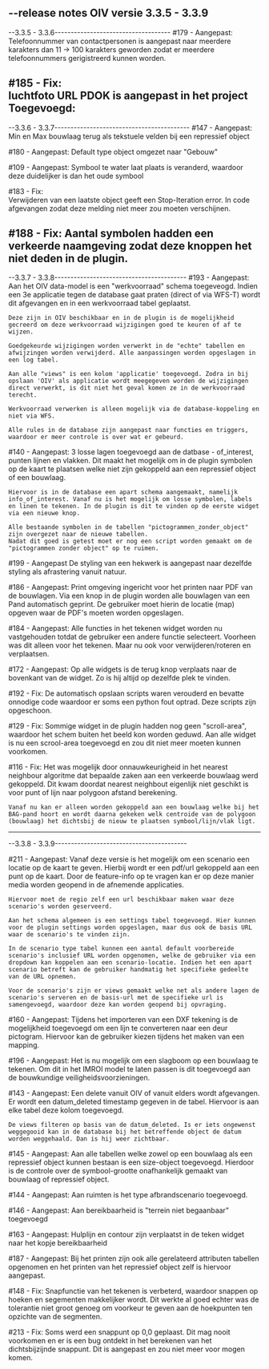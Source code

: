 --release notes OIV versie 3.3.5 - 3.3.9
------------------------------------------------------------------

--3.3.5 - 3.3.6------------------------------------
#179 - Aangepast:
    Telefoonnummer van contactpersonen is aangepast naar meerdere karakters dan 11 -> 100 karakters geworden zodat er meerdere telefoonnummers gerigistreerd kunnen worden.

#185 - Fix:    
    luchtfoto URL PDOK is aangepast in het project
    Toegevoegd: 
---------------------------------------------------------

--3.3.6 - 3.3.7------------------------------------------
#147 - Aangepast:
    Min en Max bouwlaag terug als tekstuele velden bij een repressief object

#180 - Aangepast:
    Default type object omgezet naar "Gebouw"

#109 - Aangepast:
    Symbool te water laat plaats is veranderd, waardoor deze duidelijker is dan het oude symbool

#183 - Fix:    
    Verwijderen van een laatste object geeft een Stop-Iteration error. In code afgevangen zodat deze melding niet meer zou moeten verschijnen.

#188 - Fix:
    Aantal symbolen hadden een verkeerde naamgeving zodat deze knoppen het niet deden in de plugin.
--------------------------------------------------------

--3.3.7 - 3.3.8-----------------------------------------
#193 - Aangepast:
    Aan het OIV data-model is een "werkvoorraad" schema toegeveogd. Indien een 3e applicatie tegen de database gaat praten (direct of via WFS-T) wordt dit afgevangen en in een werkvoorraad tabel geplaatst.

    Deze zijn in OIV beschikbaar en in de plugin is de mogelijkheid gecreerd om deze werkvoorraad wijzigingen goed te keuren of af te wijzen.

    Goedgekeurde wijzigingen worden verwerkt in de "echte" tabellen en afwijzingen worden verwijderd. Alle aanpassingen worden opgeslagen in een log tabel.

    Aan alle "views" is een kolom 'applicatie' toegevoegd. Zodra in bij opslaan 'OIV' als applicatie wordt meegegeven worden de wijzigingen direct verwerkt, is dit niet het geval komen ze in de werkvoorraad terecht.

    Werkvoorraad verwerken is alleen mogelijk via de database-koppeling en niet via WFS.

    Alle rules in de database zijn aangepast naar functies en triggers, waardoor er meer controle is over wat er gebeurd.


#140 - Aangepast:
    3 losse lagen toegevoegd aan de datbase - of_interest, punten lijnen en vlakken. Dit maakt het mogelijk om in de plugin symbolen op de kaart te plaatsen welke niet zijn gekoppeld aan een repressief object of een bouwlaag.

    Hiervoor is in de database een apart schema aangemaakt, namelijk info_of_interest. Vanaf nu is het mogelijk om losse symbolen, labels en linen te tekenen. In de plugin is dit te vinden op de eerste widget via een nieuwe knop.

    Alle bestaande symbolen in de tabellen "pictogrammen_zonder_object" zijn overgezet naar de nieuwe tabellen.
    Nadat dit goed is getest moet er nog een script worden gemaakt om de "pictogrammen zonder object" op te ruimen.

#199 - Aangepast
    De styling van een hekwerk is aangepast naar dezelfde styling als afrastering vanuit natuur.

#186 - Aangepast:
    Print omgeving ingericht voor het printen naar PDF van de bouwlagen. Via een knop in de plugin worden alle bouwlagen van een Pand automatisch geprint. De gebruiker moet hierin de locatie (map) opgeven waar de PDF's moeten worden opgeslagen.

#184 - Aangepast:
    Alle functies in het tekenen widget worden nu vastgehouden totdat de gebruiker een andere functie selecteert. Voorheen was dit alleen voor het tekenen. Maar nu ook voor verwijderen/roteren en verplaatsen.

#172 - Aangepast:
    Op alle widgets is de terug knop verplaats naar de bovenkant van de widget. Zo is hij altijd op dezelfde plek te vinden.

#192 - Fix:
    De automatisch opslaan scripts waren verouderd en bevatte onnodige code waardoor er soms een python fout optrad. Deze scripts zijn opgeschoon.

#129 - Fix:
    Sommige widget in de plugin hadden nog geen "scroll-area", waardoor het schem buiten het beeld kon worden geduwd. Aan alle widget is nu een scrool-area toegevoegd en zou dit niet meer moeten kunnen voorkomen.

#116 - Fix:
    Het was mogelijk door onnauwkeurigheid in het nearest neighbour algoritme dat bepaalde zaken aan een verkeerde bouwlaag werd gekoppeld. Dit kwam doordat nearest neighbout eigenlijk niet geschikt is voor punt of lijn naar polygoon afstand berekening.

    Vanaf nu kan er alleen worden gekoppeld aan een bouwlaag welke bij het BAG-pand hoort en wordt daarna gekeken welk centroide van de polygoon (bouwlaag) het dichtsbij de nieuw te plaatsen symbool/lijn/vlak ligt.

--------------------------------------------------------

--3.3.8 - 3.3.9-----------------------------------------

#211 - Aangepast:
    Vanaf deze versie is het mogelijk om een scenario een locatie op de kaart te geven. Hierbij wordt er een pdf/url gekoppeld aan een punt op de kaart. Door de feature-info op te vragen kan er op deze manier media worden geopend in de afnemende applicaties.

    Hiervoor moet de regio zelf een url beschikbaar maken waar deze scenario's worden geserveerd.

    Aan het schema algemeen is een settings tabel toegevoegd. Hier kunnen voor de plugin settings worden opgeslagen, maar dus ook de basis URL waar de scenario's te vinden zijn.

    In de scenario type tabel kunnen een aantal default voorbereide scenario's inclusief URL worden opgenomen, welke de gebruiker via een dropdown kan koppelen aan een scenario-locatie. Indien het een apart scenario betreft kan de gebruiker handmatig het specifieke gedeelte van de URL opnemen.

    Voor de scenario's zijn er views gemaakt welke net als andere lagen de scenario's serveren en de basis-url met de specifieke url is samengevoegd, waardoor deze kan worden geopend bij opvraging.

#160 - Aangepast:
    Tijdens het importeren van een DXF tekening is de mogelijkheid toegevoegd om een lijn te converteren naar een deur pictogram. Hiervoor kan de gebruiker kiezen tijdens het maken van een mapping.

#196 - Aangepast:
    Het is nu mogelijk om een slagboom op een bouwlaag te tekenen. Om dit in het IMROI model te laten passen is dit toegevoegd aan de bouwkundige veiligheidsvoorzieningen.

#143 - Aangepast:
    Een delete vanuit OIV of vanuit elders wordt afgevangen. Er wordt een datum_deleted timestamp gegeven in de tabel. Hiervoor is aan elke tabel deze kolom toegevoegd.

    De views filteren op basis van de datum_deleted. Is er iets ongewenst weggegooid kan in de database bij het betreffende object de datum worden weggehaald. Dan is hij weer zichtbaar.

#145 - Aangepast:
    Aan alle tabellen welke zowel op een bouwlaag als een repressief object kunnen bestaan is een size-object toegevoegd. Hierdoor is de controle over de symbool-grootte onafhankelijk gemaakt van bouwlaag of repressief object.

#144 - Aangepast:
    Aan ruimten is het type afbrandscenario toegevoegd.

#146 - Aangepast:
    Aan bereikbaarheid is "terrein niet begaanbaar" toegevoegd

#163 - Aangepast:
    Hulplijn en contour zijn verplaatst in de teken widget naar het kopje bereikbaarheid

#187 - Aangepast:
    Bij het printen zijn ook alle gerelateerd attributen tabellen opgenomen en het printen van het repressief object zelf is hiervoor aangepast.

#148 - Fix:
    Snapfunctie van het tekenen is verbeterd, waardoor snappen op hoeken en segementen makkelijker wordt. Dit werkte al goed echter was de tolerantie niet groot genoeg om voorkeur te geven aan de hoekpunten ten opzichte van de segmenten.

#213 - Fix:
    Soms werd een snappunt op 0,0 geplaast. Dit mag nooit voorkomen en er is een bug ontdekt in het berekenen van het dichtsbijzijnde snappunt. Dit is aangepast en zou niet meer voor mogen komen.

